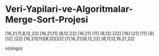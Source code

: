# Veri-Yapilari-ve-Algoritmalar-Merge-Sort-Projesi
[16,21,11,8,12,22]
[16,21,11] [8,12,22]
[16,21] [11] [8,12] [22]
[16] [21] [11] [8] [12] [22]
[16,21][11][8,12][22]
[11,16,21][8,12,22]
[8,11,12,16,21,22]

o(nlogn)
